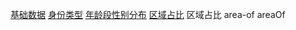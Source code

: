 [基础数据](communityDemographics.vue)
[身份类型](typesOfIdentity.vue)
[年龄段性别分布](ageDistributionBySex.vue)
[区域占比](areaOf.vue)
区域占比
area-of
areaOf
